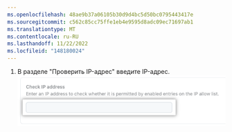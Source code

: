 ```yaml
---
ms.openlocfilehash: 48ae9b37a06105b30d9d4bc5d50bc0795443417e
ms.sourcegitcommit: c562c85cc75ffe1eb4e9595d8adc09ec71697ab1
ms.translationtype: MT
ms.contentlocale: ru-RU
ms.lasthandoff: 11/22/2022
ms.locfileid: "148180024"
---
```

1. В разделе "Проверить IP-адрес" введите IP-адрес.
   ![Снимок экрана: текстовое поле "Проверка IP-адреса"](/assets/images/help/security/check-ip-address.png)
